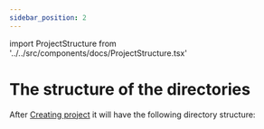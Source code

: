 ```yaml
---
sidebar_position: 2
---
```


import ProjectStructure from '../../src/components/docs/ProjectStructure.tsx'

# The structure of the directories

After [Creating project](/docs/introduction/installation) it will have the following directory structure:

<ProjectStructure />
